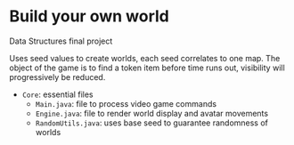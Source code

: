 # Build your own world

Data Structures final project

Uses seed values to create worlds, each seed correlates to one map. The object of the game is to find a token item before time runs out, visibility will progressively be reduced. 

- `Core`: essential files
    - `Main.java`: file to process video game commands
    - `Engine.java`: file to render world display and avatar movements
    - `RandomUtils.java`: uses base seed to guarantee randomness of worlds

